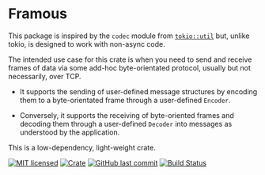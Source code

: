 # Framous

This package is inspired by the `codec` module from [`tokio::util`] but, unlike tokio,
is designed to work with non-async code.

The intended use case for this crate is when you need to send and receive frames of
data via some add-hoc byte-orientated protocol, usually but not necessarily, over TCP.

- It supports the sending of user-defined message structures by encoding them to a
byte-orientated frame through a user-defined `Encoder`.

- Conversely, it supports the receiving of byte-oriented frames and decoding them through
a user-defined `Decoder` into messages as understood by the application.

This is a low-dependency, light-weight crate.

[![MIT licensed][mit-badge]][mit-url]
[![Crate](https://img.shields.io/crates/v/framous.svg)](https://crates.io/crates/framous)
[![GitHub last commit](https://img.shields.io/github/last-commit/GeoffClements/framous.svg)][github]
[![Build Status][actions-badge]][actions-url]


[`tokio::util`]: https://docs.rs/tokio-util/latest/tokio_util/
[mit-badge]: https://img.shields.io/badge/license-MIT-blue.svg
[mit-url]: https://github.com/tokio-rs/tokio/blob/master/LICENSE
[github]: https://github.com/GeoffCLements/framous
[actions-badge]: https://github.com/tokio-rs/tokio/workflows/CI/badge.svg
[actions-url]: https://github.com/GeoffClements/framous/actions?query=workflow%3ACI+branch%3Amaster
